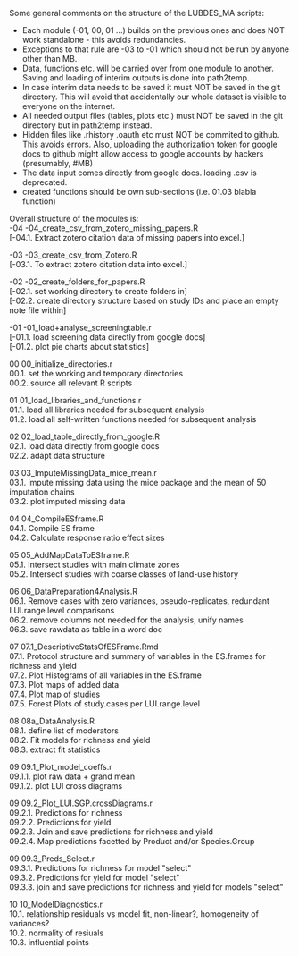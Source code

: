 Some general comments on the structure of the LUBDES_MA scripts:
* Each module (-01, 00, 01 ...) builds on the previous ones and does NOT work standalone - this avoids redundancies.
* Exceptions to that rule are -03 to -01 which should not be run by anyone other than MB.
* Data, functions etc. will be carried over from one module to another. Saving and loading of interim outputs is done into path2temp. 
* In case interim data needs to be saved it must NOT be saved in the git directory. This will avoid that accidentally our whole dataset is visible to everyone on the internet. 
* All needed output files (tables, plots etc.) must NOT be saved in the git directory but in path2temp instead.
* Hidden files like .rhistory .oauth etc must NOT be commited to github. This avoids errors. Also, uploading the authorization token for google docs to github might allow access to google accounts by hackers (presumably, #MB)
* The data input comes directly from google docs. loading .csv is deprecated.
* created functions should be own sub-sections (i.e. 01.03 blabla function)

Overall structure of the modules is:  
-04 -04_create_csv_from_zotero_missing_papers.R   
[-04.1. Extract zotero citation data of missing papers into excel.]  
  
-03 -03_create_csv_from_Zotero.R   
[-03.1. To extract zotero citation data into excel.]  
  
-02 -02_create_folders_for_papers.R    
[-02.1. set working directory to create folders in]   
[-02.2. create directory structure based on study IDs and place an empty note file within]   
  
-01 -01_load+analyse_screeningtable.r   
[-01.1. load screening data directly from google docs]   
[-01.2. plot pie charts about statistics]   
  
00 00_initialize_directories.r  
00.1. set the working and temporary directories  
00.2. source all relevant R scripts  
  
01 01_load_libraries_and_functions.r  
01.1. load all libraries needed for subsequent analysis  
01.2. load all self-written functions needed for subsequent analysis  
  
02 02_load_table_directly_from_google.R  
02.1. load data directly from google docs  
02.2. adapt data structure  
  
03 03_ImputeMissingData_mice_mean.r  
03.1. impute missing data using the mice package and the mean of 50 imputation chains  
03.2. plot imputed missing data  
  
04 04_CompileESframe.R  
04.1. Compile ES frame  
04.2. Calculate response ratio effect sizes  
  
05 05_AddMapDataToESframe.R  
05.1. Intersect studies with main climate zones  
05.2. Intersect studies with coarse classes of land-use history  
  
06 06_DataPreparation4Analysis.R  
06.1. Remove cases with zero variances, pseudo-replicates, redundant LUI.range.level comparisons   
06.2. remove columns not needed for the analysis, unify names  
06.3. save rawdata as table in a word doc  
  
07 07.1_DescriptiveStatsOfESFrame.Rmd  
07.1. Protocol structure and summary of variables in the ES.frames for richness and yield  
07.2. Plot Histograms of all variables in the ES.frame   
07.3. Plot maps of added data  
07.4. Plot map of studies  
07.5. Forest Plots of study.cases per LUI.range.level  
  
08 08a_DataAnalysis.R  
08.1. define list of moderators  
08.2. Fit models for richness and yield  
08.3. extract fit statistics  
  
09 09.1_Plot_model_coeffs.r  
09.1.1. plot raw data + grand mean  
09.1.2. plot LUI cross diagrams  
  
09 09.2_Plot_LUI.SGP.crossDiagrams.r  
09.2.1. Predictions for richness  
09.2.2. Predictions for yield  
09.2.3. Join and save predictions for richness and yield  
09.2.4. Map predictions facetted by Product and/or Species.Group  
  
09 09.3_Preds_Select.r  
09.3.1. Predictions for richness for model "select"  
09.3.2. Predictions for yield for model "select"  
09.3.3. join and save predictions for richness and yield for models "select"  
  
10 10_ModelDiagnostics.r  
10.1. relationship residuals vs model fit, non-linear?, homogeneity of variances?   
10.2. normality of resiuals  
10.3. influential points  
  